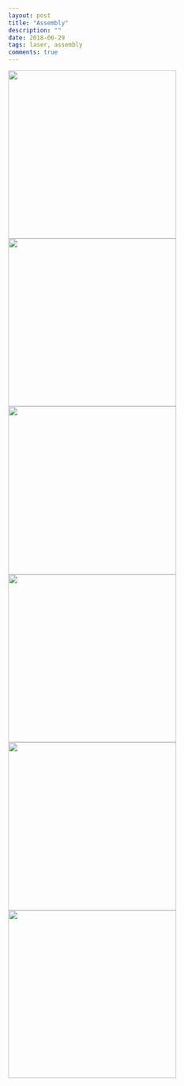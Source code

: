 ```yaml
---
layout: post
title: "Assembly"
description: ""
date: 2018-06-29
tags: laser, assembly
comments: true
---
```



<img src="/friendred_blog/assets/images/laser_army.JPG" width="340">

<img src="/friendred_blog/assets/images/wire_army.JPG" width="340">

<img src="/friendred_blog/assets/images/lable_wire.JPG" width="340">

<img src="/friendred_blog/assets/images/fundation_L.JPG" width="340">

<img src="/friendred_blog/assets/images/drill_whoel_f.JPG" width="340">

<img src="/friendred_blog/assets/images/crimple.JPG.png" width="340">
